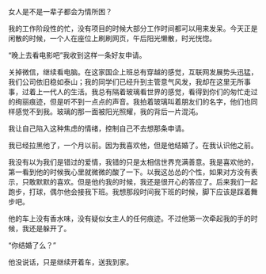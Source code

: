 女人是不是一辈子都会为情所困？

我的工作阶段性的忙，没有项目的时候大部分工作时间都可以用来发呆。今天正是闲散的时候，一个人在座位上刷刷网页，午后阳光懒散，时光恍惚。

“晚上去看电影吧”我收到这样一条好友申请。

关掉微信，继续看电脑。在这家国企上班总有穿越的感觉，互联网发展势头迅猛，我们公司依旧稳如泰山；我的同学们已经升到主管意气风发，我却在这里无所事事，过着上一代人的生活。我总有隔着玻璃看世界的感觉，看得到你们的匆忙走过的绚丽痕迹，但是听不到一点点的声音。我拍着玻璃叫着朋友们的名字，他们也同样感觉不到我。玻璃的那一面被阳光照耀，我的背后一片混沌。

我让自己陷入这种焦虑的情绪，控制自己不去想那条申请。

我已经拉黑他了，一个月以前。因为我喜欢他，但是他结婚了。在我认识他之前。

我没有以为我们是错过的爱情，我错的只是太相信世界充满善意。我是喜欢他的，第一看到他的时候我心里就微微的酸了一下。以我这怂怂的个性，如果对方没有表示，只敢默默的喜欢。但是他约我的时候，我还是很开心的答应了。后来我们一起跑步，打球，偶尔他会接我下班。我想那段时间我下班的时候，脚下应该是踩着舞步吧。

他的车上没有香水味，没有疑似女主人的任何痕迹。不过他第一次牵起我的手的时候，我还是躲开了。

“你结婚了么？”

他没说话，只是继续开着车，送我到家。



